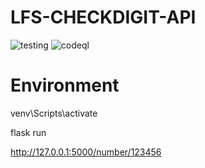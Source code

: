 # LFS-CHECKDIGIT-API

![testing](https://github.com/epg-apg/lfs-checkdigit-api/actions/workflows/python-app.yml/badge.svg)
![codeql](https://github.com/epg-apg/lfs-checkdigit-api/actions/workflows/codeql-analysis.yml/badge.svg)

# Environment
venv\Scripts\activate

flask run

http://127.0.0.1:5000/number/123456